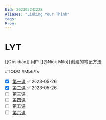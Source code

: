 ```yaml
---
Uid: 202305242228
Aliases: "Linking Your Think"
tags: 
From: 
---
```

# LYT

[[Obsidian]] 用户 [[@Nick Milo]] 创建的笔记方法

#TODO #Mbti/Te
- [x] [第一课](<https://mail.google.com/mail/u/0/#search/From%3A(Nick)/FMfcgzGsmhXqQpjzdhZFxbmBJDwTPChT>) ✅ 2023-05-26
- [x] [第二课](https://www.linkingyourthinking.com/lyt-kit-course/lesson-2-why-make-notes) ✅ 2023-05-26
- [ ] [第三课](https://www.linkingyourthinking.com/lyt-kit-course/lesson-3-why-use-maps-of-content)
- [ ] [第四课](https://www.linkingyourthinking.com/lyt-kit-course/lesson-4-why-create-a-home-note)
- [ ] [第五课](https://www.linkingyourthinking.com/lyt-kit-course/lesson-5-why-use-access-folders)
- [ ] [第六课](https://www.linkingyourthinking.com/lyt-kit-course/lesson-6-why-use-efforts)
